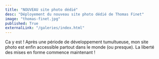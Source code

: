 ```yaml
---
title: "NOUVEAU site photo dédié"
desc: "Déployement du nouveau site photo dédié de Thomas Finet"
image: "thomas-finet.jpg"
published: True
externalLink: "/galeries/index.html"
---
```

Ca y est ! Après une période de développement tumultueuse, mon site photo est enfin accessible partout dans le monde (ou presque). La liberté des 
mises en forme commence maintenant !